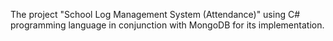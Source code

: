 
The project "School Log Management System (Attendance)" using C# programming language in conjunction with MongoDB for its implementation.
